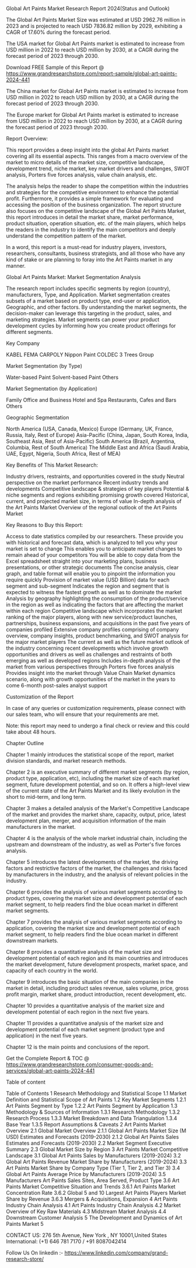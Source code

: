 Global Art Paints Market Research Report 2024(Status and Outlook)

The Global Art Paints Market Size was estimated at USD 2962.76 million in 2023 and is projected to reach USD 7836.82 million by 2029, exhibiting a CAGR of 17.60% during the forecast period.



The USA market for Global Art Paints market is estimated to increase from USD million in 2022 to reach USD million by 2030, at a CAGR during the forecast period of 2023 through 2030.

Download FREE Sample of this Report @ https://www.grandresearchstore.com/report-sample/global-art-paints-2024-441




The China market for Global Art Paints market is estimated to increase from USD million in 2022 to reach USD million by 2030, at a CAGR during the forecast period of 2023 through 2030.



The Europe market for Global Art Paints market is estimated to increase from USD million in 2022 to reach USD million by 2030, at a CAGR during the forecast period of 2023 through 2030.



Report Overview:



This report provides a deep insight into the global Art Paints market covering all its essential aspects. This ranges from a macro overview of the market to micro details of the market size, competitive landscape, development trend, niche market, key market drivers and challenges, SWOT analysis, Porters five forces analysis, value chain analysis, etc.

The analysis helps the reader to shape the competition within the industries and strategies for the competitive environment to enhance the potential profit. Furthermore, it provides a simple framework for evaluating and accessing the position of the business organization. The report structure also focuses on the competitive landscape of the Global Art Paints Market, this report introduces in detail the market share, market performance, product situation, operation situation, etc. of the main players, which helps the readers in the industry to identify the main competitors and deeply understand the competition pattern of the market.

In a word, this report is a must-read for industry players, investors, researchers, consultants, business strategists, and all those who have any kind of stake or are planning to foray into the Art Paints market in any manner.

Global Art Paints Market: Market Segmentation Analysis

The research report includes specific segments by region (country), manufacturers, Type, and Application. Market segmentation creates subsets of a market based on product type, end-user or application, Geographic, and other factors. By understanding the market segments, the decision-maker can leverage this targeting in the product, sales, and marketing strategies. Market segments can power your product development cycles by informing how you create product offerings for different segments.

Key Company



KABEL
FEMA
CARPOLY
Nippon Paint
COLDEC
3 Trees Group


Market Segmentation (by Type)



Water-based Paint
Solvent-based Paint
Others


Market Segmentation (by Application)



Family
Office and Business
Hotel and Spa
Restaurants, Cafes and Bars
Others


Geographic Segmentation



North America (USA, Canada, Mexico)
Europe (Germany, UK, France, Russia, Italy, Rest of Europe)
Asia-Pacific (China, Japan, South Korea, India, Southeast Asia, Rest of Asia-Pacific)
South America (Brazil, Argentina, Columbia, Rest of South America)
The Middle East and Africa (Saudi Arabia, UAE, Egypt, Nigeria, South Africa, Rest of MEA)


Key Benefits of This Market Research:



Industry drivers, restraints, and opportunities covered in the study
Neutral perspective on the market performance
Recent industry trends and developments
Competitive landscape & strategies of key players
Potential & niche segments and regions exhibiting promising growth covered
Historical, current, and projected market size, in terms of value
In-depth analysis of the Art Paints Market
Overview of the regional outlook of the Art Paints Market


Key Reasons to Buy this Report:



Access to date statistics compiled by our researchers. These provide you with historical and forecast data, which is analyzed to tell you why your market is set to change
This enables you to anticipate market changes to remain ahead of your competitors
You will be able to copy data from the Excel spreadsheet straight into your marketing plans, business presentations, or other strategic documents
The concise analysis, clear graph, and table format will enable you to pinpoint the information you require quickly
Provision of market value (USD Billion) data for each segment and sub-segment
Indicates the region and segment that is expected to witness the fastest growth as well as to dominate the market
Analysis by geography highlighting the consumption of the product/service in the region as well as indicating the factors that are affecting the market within each region
Competitive landscape which incorporates the market ranking of the major players, along with new service/product launches, partnerships, business expansions, and acquisitions in the past five years of companies profiled
Extensive company profiles comprising of company overview, company insights, product benchmarking, and SWOT analysis for the major market players
The current as well as the future market outlook of the industry concerning recent developments which involve growth opportunities and drivers as well as challenges and restraints of both emerging as well as developed regions
Includes in-depth analysis of the market from various perspectives through Porters five forces analysis
Provides insight into the market through Value Chain
Market dynamics scenario, along with growth opportunities of the market in the years to come
6-month post-sales analyst support


Customization of the Report

In case of any queries or customization requirements, please connect with our sales team, who will ensure that your requirements are met.

Note: this report may need to undergo a final check or review and this could take about 48 hours.



Chapter Outline

Chapter 1 mainly introduces the statistical scope of the report, market division standards, and market research methods.



Chapter 2 is an executive summary of different market segments (by region, product type, application, etc), including the market size of each market segment, future development potential, and so on. It offers a high-level view of the current state of the Art Paints Market and its likely evolution in the short to mid-term, and long term.



Chapter 3 makes a detailed analysis of the Market's Competitive Landscape of the market and provides the market share, capacity, output, price, latest development plan, merger, and acquisition information of the main manufacturers in the market.



Chapter 4 is the analysis of the whole market industrial chain, including the upstream and downstream of the industry, as well as Porter's five forces analysis.



Chapter 5 introduces the latest developments of the market, the driving factors and restrictive factors of the market, the challenges and risks faced by manufacturers in the industry, and the analysis of relevant policies in the industry.



Chapter 6 provides the analysis of various market segments according to product types, covering the market size and development potential of each market segment, to help readers find the blue ocean market in different market segments.



Chapter 7 provides the analysis of various market segments according to application, covering the market size and development potential of each market segment, to help readers find the blue ocean market in different downstream markets.



Chapter 8 provides a quantitative analysis of the market size and development potential of each region and its main countries and introduces the market development, future development prospects, market space, and capacity of each country in the world.



Chapter 9 introduces the basic situation of the main companies in the market in detail, including product sales revenue, sales volume, price, gross profit margin, market share, product introduction, recent development, etc.



Chapter 10 provides a quantitative analysis of the market size and development potential of each region in the next five years.



Chapter 11 provides a quantitative analysis of the market size and development potential of each market segment (product type and application) in the next five years.



Chapter 12 is the main points and conclusions of the report.





Get the Complete Report & TOC @ https://www.grandresearchstore.com/consumer-goods-and-services/global-art-paints-2024-441

Table of content

Table of Contents
1 Research Methodology and Statistical Scope
1.1 Market Definition and Statistical Scope of Art Paints
1.2 Key Market Segments
1.2.1 Art Paints Segment by Type
1.2.2 Art Paints Segment by Application
1.3 Methodology & Sources of Information
1.3.1 Research Methodology
1.3.2 Research Process
1.3.3 Market Breakdown and Data Triangulation
1.3.4 Base Year
1.3.5 Report Assumptions & Caveats
2 Art Paints Market Overview
2.1 Global Market Overview
2.1.1 Global Art Paints Market Size (M USD) Estimates and Forecasts (2019-2030)
2.1.2 Global Art Paints Sales Estimates and Forecasts (2019-2030)
2.2 Market Segment Executive Summary
2.3 Global Market Size by Region
3 Art Paints Market Competitive Landscape
3.1 Global Art Paints Sales by Manufacturers (2019-2024)
3.2 Global Art Paints Revenue Market Share by Manufacturers (2019-2024)
3.3 Art Paints Market Share by Company Type (Tier 1, Tier 2, and Tier 3)
3.4 Global Art Paints Average Price by Manufacturers (2019-2024)
3.5 Manufacturers Art Paints Sales Sites, Area Served, Product Type
3.6 Art Paints Market Competitive Situation and Trends
3.6.1 Art Paints Market Concentration Rate
3.6.2 Global 5 and 10 Largest Art Paints Players Market Share by Revenue
3.6.3 Mergers & Acquisitions, Expansion
4 Art Paints Industry Chain Analysis
4.1 Art Paints Industry Chain Analysis
4.2 Market Overview of Key Raw Materials
4.3 Midstream Market Analysis
4.4 Downstream Customer Analysis
5 The Development and Dynamics of Art Paints Market
5

CONTACT US:
276 5th Avenue, New York , NY 10001,United States
International: (+1) 646 781 7170 / +91 8087042414

Follow Us On linkedin :- https://www.linkedin.com/company/grand-research-store/
 
